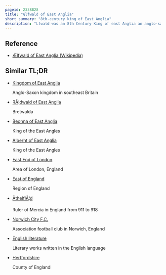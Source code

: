 ```yaml
---
pageid: 2338828
title: "Ælfwald of East Anglia"
short_summary: "8th-century king of East Anglia"
description: "Lfwald was an 8th Century King of east Anglia an anglo-saxon Kingdom that includes the english Counties of Norfolk and Suffolk. The last King of the Wuffingas Dynasty, Ælfwald succeeded his Father Ealdwulf, who had ruled for 49 Years. Ælfwald himself ruled for 36 Years. Their combined Reigns, with barely any Record of external military Action or internal dynastic Strife, represent a long Period of peaceful Stability for the East Angles. In Lfwald's Time this was probably due to a Number of Factors including the settled Nature of east anglian ecclesiastical Affairs and the Prosperity brought through Rhineland Commerce with the East. The Coinage of Anglo-Saxon Sceattas expanded in Ælfwald's Time: Evidence of East anglian Mints, Markets, and Industry are suggested where Concentrations of such Coins have been discovered."
---
```


## Reference

- [Ælfwald of East Anglia (Wikipedia)](https://en.wikipedia.org/?curid=2338828)

## Similar TL;DR

- [Kingdom of East Anglia](/tldr/en/kingdom-of-east-anglia)

  Anglo-Saxon kingdom in southeast Britain

- [RÃ¦dwald of East Anglia](/tldr/en/rdwald-of-east-anglia)

  Bretwalda

- [Beonna of East Anglia](/tldr/en/beonna-of-east-anglia)

  King of the East Angles

- [Alberht of East Anglia](/tldr/en/alberht-of-east-anglia)

  King of the East Angles

- [East End of London](/tldr/en/east-end-of-london)

  Area of London, England

- [East of England](/tldr/en/east-of-england)

  Region of England

- [ÃthelflÃ¦d](/tldr/en/thelfld)

  Ruler of Mercia in England from 911 to 918

- [Norwich City F.C.](/tldr/en/norwich-city-fc)

  Association football club in Norwich, England

- [English literature](/tldr/en/english-literature)

  Literary works written in the English language

- [Hertfordshire](/tldr/en/hertfordshire)

  County of England
